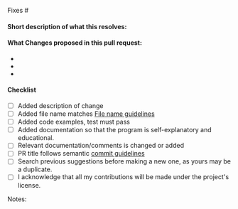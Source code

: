 <!--
(Thanks for sending a pull request!)
-->

<!-- Add the issue number that is fixed by this PR (In the form Fixes #123) -->

Fixes #

#### Short description of what this resolves:

<!--- issue name --->

#### What Changes proposed in this pull request:

-
-
-

#### Checklist

<!-- Remove items that do not apply. For completed items, change [ ] to [x]. -->

- [ ] Added description of change
- [ ] Added file name matches [File name guidelines](https://github.com/TheAlgorithms/C-Plus-Plus/blob/master/CONTRIBUTING.md#New-File-Name-guidelines)
- [ ] Added code examples, test must pass
- [ ] Added documentation so that the program is self-explanatory and educational.
- [ ] Relevant documentation/comments is changed or added
- [ ] PR title follows semantic [commit guidelines](https://github.com/Utkarsh1504/ds-algo/CONTRIBUTING.md#Commit-Guidelines)
- [ ] Search previous suggestions before making a new one, as yours may be a duplicate.
- [ ] I acknowledge that all my contributions will be made under the project's license.

Notes: <!-- Please add a one-line description for developers or pull request viewers -->
